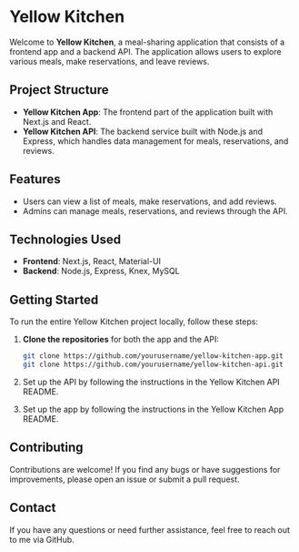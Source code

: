 # Yellow Kitchen

Welcome to **Yellow Kitchen**, a meal-sharing application that consists of a frontend app and a backend API. The application allows users to explore various meals, make reservations, and leave reviews.

## Project Structure

- **Yellow Kitchen App**: The frontend part of the application built with Next.js and React.
- **Yellow Kitchen API**: The backend service built with Node.js and Express, which handles data management for meals, reservations, and reviews.

## Features

- Users can view a list of meals, make reservations, and add reviews.
- Admins can manage meals, reservations, and reviews through the API.

## Technologies Used

- **Frontend**: Next.js, React, Material-UI
- **Backend**: Node.js, Express, Knex, MySQL

## Getting Started

To run the entire Yellow Kitchen project locally, follow these steps:

1. **Clone the repositories** for both the app and the API:
   ```bash
   git clone https://github.com/yourusername/yellow-kitchen-app.git
   git clone https://github.com/yourusername/yellow-kitchen-api.git
   
2. Set up the API by following the instructions in the Yellow Kitchen API README.

3. Set up the app by following the instructions in the Yellow Kitchen App README.

## Contributing
Contributions are welcome! If you find any bugs or have suggestions for improvements, please open an issue or submit a pull request.
## Contact
If you have any questions or need further assistance, feel free to reach out to me via GitHub.

